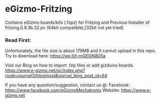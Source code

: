 # eGizmo-Fritzing
Contains eGizmo boards/kits (.fzpz) for Fritzing and Previous Installer of fritzing.0.9.3b.32.pc (64bit compatible),[32bit not yet tried]

### Read First:
Unfortunately, the file size is about 179MB and it cannot upload in this repo. 
Try to download here: https://we.tl/t-mGE0iN805a

Visit our Blog on how to import .fzp files or add gizduino boards.
https://www.e-gizmo.net/oc/index.php?route=journal3/blog/post&journal_blog_post_id=64

If you have any question/suggestion,
contact us @:
Facebook: https://www.facebook.com/eGizmoMechatronix
Website: https://www.e-gizmo.net
